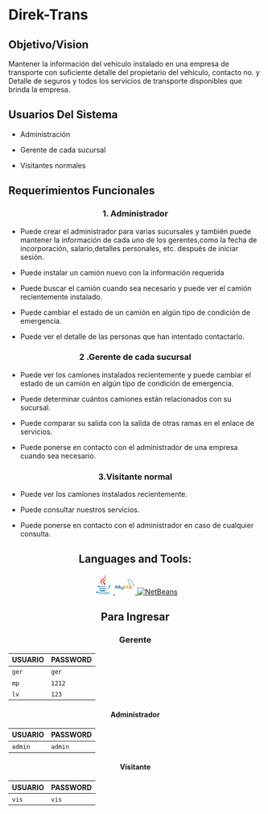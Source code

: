 # Direk-Trans

## Objetivo/Vision 

Mantener la información del vehículo instalado en una empresa de transporte con suficiente detalle del propietario del vehículo, contacto no. y Detalle de seguros y todos los servicios de transporte disponibles que brinda la empresa.

## Usuarios Del Sistema

  - Administración  

  - Gerente de cada sucursal  

  - Visitantes normales

## Requerimientos Funcionales

<h3 align="center">1. Administrador</h3>
    
  -	Puede crear el administrador para varias sucursales y también puede mantener la información de cada uno de los  gerentes,como la fecha de incorporación, salario,detalles personales, etc. después de iniciar sesión.  
  
  - Puede instalar un camión nuevo con la información requerida  
      
  - Puede buscar el camión cuando sea necesario y puede ver el camión recientemente instalado.  
      
  - Puede cambiar el estado de un camión en algún tipo de condición de emergencia.  
      
  - Puede ver el detalle de las personas que han intentado contactarlo.  
      

<h3 align="center">   2 .Gerente de cada sucursal </h3>

  - Puede ver los camiones instalados recientemente y puede cambiar el estado de un camión en algún tipo de condición de emergencia.  
  
  - Puede determinar cuántos camiones están relacionados con su sucursal.  
    
  - Puede comparar su salida con la salida de otras ramas en el enlace de servicios.  
    
  - Puede ponerse en contacto con el administrador de una empresa cuando sea necesario.

<h3 align="center">3.Visitante normal</h3>

  - Puede ver los camiones instalados recientemente.  
  
  - Puede consultar nuestros servicios.  
  
  - Puede ponerse en contacto con el administrador en caso de cualquier consulta.
    

<div align="center">
<h2>Languages and Tools:</h2>
<p > <a href="https://www.java.com" target="_blank" rel="noreferrer"> <img src="https://raw.githubusercontent.com/devicons/devicon/master/icons/java/java-original.svg" alt="java" width="40" height="40"/> </a> <a href="https://www.mysql.com/" target="_blank" rel="noreferrer"> <img src="https://raw.githubusercontent.com/devicons/devicon/master/icons/mysql/mysql-original-wordmark.svg" alt="mysql" width="40" height="40"/> </a><a href="https://netbeans.apache.org/" target="_blank" rel="noreferrer"> <img src="https://www.logo.wine/a/logo/NetBeans/NetBeans-Logo.wine.svg" alt="NetBeans" width="40" height="40"/> </a>
 </p>
 </div>



<div align="center">
 <h2 align="center">Para Ingresar</h2>
  
 <h3 align="center">Gerente</h3>


| USUARIO   | PASSWORD |
| :-------- | :------- | 
| `ger`     | `ger`    |
| `mp`      | `1212`  |
| `lv`      | `123`    | 

#### Administrador

| USUARIO   | PASSWORD |
| :-------- | :------- | 
| `admin`   | `admin`  |


#### Visitante

| USUARIO   | PASSWORD |
| :-------- | :------- | 
| `vis`     | `vis`    |

</div>

